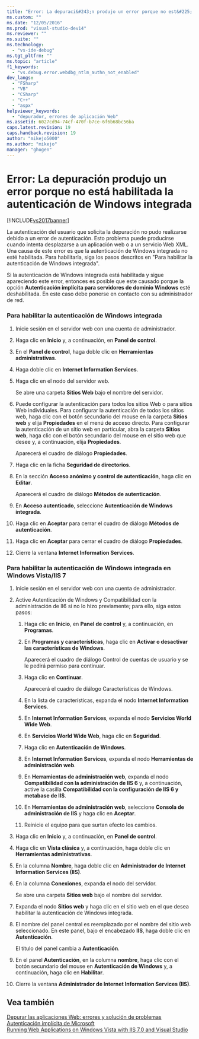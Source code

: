 ```yaml
---
title: "Error: La depuraci&#243;n produjo un error porque no est&#225; habilitada la autenticaci&#243;n de Windows integrada | Microsoft Docs"
ms.custom: ""
ms.date: "12/05/2016"
ms.prod: "visual-studio-dev14"
ms.reviewer: ""
ms.suite: ""
ms.technology: 
  - "vs-ide-debug"
ms.tgt_pltfrm: ""
ms.topic: "article"
f1_keywords: 
  - "vs.debug.error.webdbg_ntlm_authn_not_enabled"
dev_langs: 
  - "FSharp"
  - "VB"
  - "CSharp"
  - "C++"
  - "aspx"
helpviewer_keywords: 
  - "depurador, errores de aplicación Web"
ms.assetid: 6027cd94-74cf-470f-b7ce-6f6b68bc56ba
caps.latest.revision: 19
caps.handback.revision: 19
author: "mikejo5000"
ms.author: "mikejo"
manager: "ghogen"
---
```

# Error: La depuraci&#243;n produjo un error porque no est&#225; habilitada la autenticaci&#243;n de Windows integrada
[!INCLUDE[vs2017banner](../code-quality/includes/vs2017banner.md)]

La autenticación del usuario que solicita la depuración no pudo realizarse debido a un error de autenticación.  Esto problema puede producirse cuando intenta desplazarse a un aplicación web o a un servicio Web XML.  Una causa de este error es que la autenticación de Windows integrada no esté habilitada.  Para habilitarla, siga los pasos descritos en "Para habilitar la autenticación de Windows integrada".  
  
 Si la autenticación de Windows integrada está habilitada y sigue apareciendo este error, entonces es posible que este causado porque la opción **Autenticación implícita para servidores de dominio Windows** esté deshabilitada.  En este caso debe ponerse en contacto con su administrador de red.  
  
### Para habilitar la autenticación de Windows integrada  
  
1.  Inicie sesión en el servidor web con una cuenta de administrador.  
  
2.  Haga clic en **Inicio** y, a continuación, en **Panel de control**.  
  
3.  En el **Panel de control**, haga doble clic en **Herramientas administrativas**.  
  
4.  Haga doble clic en **Internet Information Services**.  
  
5.  Haga clic en el nodo del servidor web.  
  
     Se abre una carpeta **Sitios Web** bajo el nombre del servidor.  
  
6.  Puede configurar la autenticación para todos los sitios Web o para sitios Web individuales.  Para configurar la autenticación de todos los sitios web, haga clic con el botón secundario del mouse en la carpeta **Sitios web** y elija **Propiedades** en el menú de acceso directo.  Para configurar la autenticación de un sitio web en particular, abra la carpeta **Sitios web**, haga clic con el botón secundario del mouse en el sitio web que desee y, a continuación, elija **Propiedades**.  
  
     Aparecerá el cuadro de diálogo **Propiedades**.  
  
7.  Haga clic en la ficha **Seguridad de directorios**.  
  
8.  En la sección **Acceso anónimo y control de autenticación**, haga clic en **Editar**.  
  
     Aparecerá el cuadro de diálogo **Métodos de autenticación**.  
  
9. En **Acceso autenticado**, seleccione **Autenticación de Windows integrada**.  
  
10. Haga clic en **Aceptar** para cerrar el cuadro de diálogo **Métodos de autenticación**.  
  
11. Haga clic en **Aceptar** para cerrar el cuadro de diálogo **Propiedades**.  
  
12. Cierre la ventana **Internet Information Services**.  
  
### Para habilitar la autenticación de Windows integrada en Windows Vista\/IIS 7  
  
1.  Inicie sesión en el servidor web con una cuenta de administrador.  
  
2.  Active Autenticación de Windows y Compatibilidad con la administración de II6 si no lo hizo previamente; para ello, siga estos pasos:  
  
    1.  Haga clic en **Inicio**, en **Panel de control** y, a continuación, en **Programas**.  
  
    2.  En **Programas y características**, haga clic en **Activar o desactivar las características de Windows**.  
  
         Aparecerá el cuadro de diálogo Control de cuentas de usuario y se le pedirá permiso para continuar.  
  
    3.  Haga clic en **Continuar**.  
  
         Aparecerá el cuadro de diálogo Características de Windows.  
  
    4.  En la lista de características, expanda el nodo **Internet Information Services**.  
  
    5.  En **Internet Information Services**, expanda el nodo **Servicios World Wide Web**.  
  
    6.  En **Servicios World Wide Web**, haga clic en **Seguridad**.  
  
    7.  Haga clic en **Autenticación de Windows**.  
  
    8.  En **Internet Information Services**, expanda el nodo **Herramientas de administración web**.  
  
    9. En **Herramientas de administración web**, expanda el nodo **Compatibilidad con la administración de IIS 6** y, a continuación, active la casilla **Compatibilidad con la configuración de IIS 6 y metabase de IIS**.  
  
    10. En **Herramientas de administración web**, seleccione **Consola de administración de IIS** y haga clic en **Aceptar**.  
  
    11. Reinicie el equipo para que surtan efecto los cambios.  
  
3.  Haga clic en **Inicio** y, a continuación, en **Panel de control**.  
  
4.  Haga clic en **Vista clásica** y, a continuación, haga doble clic en **Herramientas administrativas**.  
  
5.  En la columna **Nombre**, haga doble clic en **Administrador de Internet Information Services \(IIS\)**.  
  
6.  En la columna **Conexiones**, expanda el nodo del servidor.  
  
     Se abre una carpeta **Sitios web** bajo el nombre del servidor.  
  
7.  Expanda el nodo **Sitios web** y haga clic en el sitio web en el que desea habilitar la autenticación de Windows integrada.  
  
8.  El nombre del panel central es reemplazado por el nombre del sitio web seleccionado.  En este panel, bajo el encabezado **IIS**, haga doble clic en **Autenticación**.  
  
     El título del panel cambia a **Autenticación**.  
  
9. En el panel **Autenticación**, en la columna **nombre**, haga clic con el botón secundario del mouse en **Autenticación de Windows** y, a continuación, haga clic en **Habilitar**.  
  
10. Cierre la ventana **Administrador de Internet Information Services \(IIS\)**.  
  
## Vea también  
 [Depurar las aplicaciones Web: errores y solución de problemas](../debugger/debugging-web-applications-errors-and-troubleshooting.md)   
 [Autenticación implícita de Microsoft](http://go.microsoft.com/fwlink/?LinkId=77938)   
 [Running Web Applications on Windows Vista with IIS 7.0 and Visual Studio](../Topic/Running%20Web%20Applications%20on%20Windows%20Vista%20with%20IIS%207.0%20and%20Visual%20Studio.md)